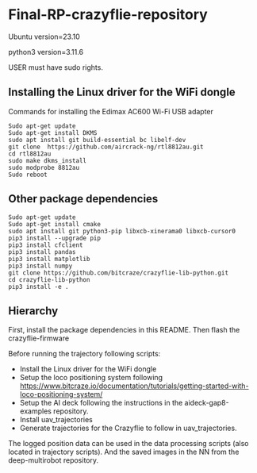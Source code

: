 # Final-RP-crazyflie-repository
Ubuntu version=23.10

python3 version=3.11.6

USER must have sudo rights.

## Installing the Linux driver for the WiFi dongle

Commands for installing the Edimax AC600 Wi-Fi USB adapter
```
Sudo apt-get update
Sudo apt-get install DKMS
sudo apt install git build-essential bc libelf-dev 
git clone  https://github.com/aircrack-ng/rtl8812au.git
cd rtl8812au
sudo make dkms_install
sudo modprobe 8812au
Sudo reboot
```

## Other package dependencies

```
Sudo apt-get update
Sudo apt-get install cmake
sudo apt install git python3-pip libxcb-xinerama0 libxcb-cursor0
pip3 install --upgrade pip
pip3 install cfclient
pip3 install pandas
pip3 install matplotlib
pip3 install numpy
git clone https://github.com/bitcraze/crazyflie-lib-python.git
cd crazyflie-lib-python
pip3 install -e .
```

## Hierarchy
First, install the package dependencies in this README. Then flash the crazyflie-firmware  

Before running the trajectory following scripts:
- Install the Linux driver for the WiFi dongle
- Setup the loco positioning system following https://www.bitcraze.io/documentation/tutorials/getting-started-with-loco-positioning-system/
- Setup the AI deck following the instructions in the aideck-gap8-examples repository.
- Install uav_trajectories
- Generate trajectories for the Crazyflie to follow in uav_trajectories.

The logged position data can be used in the data processing scripts (also located in trajectory scripts). And the saved images in the NN from the deep-multirobot repository.





